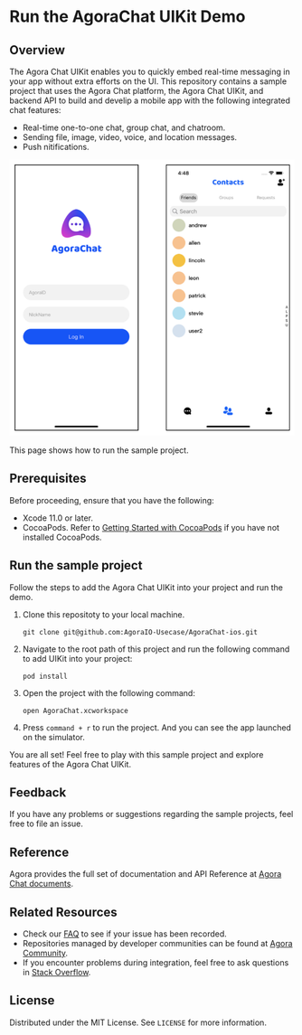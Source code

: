# Run the AgoraChat UIKit Demo

## Overview

The Agora Chat UIKit enables you to quickly embed real-time messaging in your app without extra efforts on the UI. This repository contains a sample project that uses the Agora Chat platform, the Agora Chat UIKit, and backend API to build and develip a mobile app with the following integrated chat features:

- Real-time one-to-one chat, group chat, and chatroom.
- Sending file, image, video, voice, and location messages.
- Push nitifications.

![](chat_uikit_app.png)

This page shows how to run the sample project.

## Prerequisites

Before proceeding, ensure that you have the following:

- Xcode 11.0 or later.
- CocoaPods. Refer to [Getting Started with CocoaPods](https://guides.cocoapods.org/using/getting-started.html#getting-started) if you have not installed CocoaPods.

## Run the sample project

Follow the steps to add the Agora Chat UIKit into your project and run the demo.

1. Clone this repositoty to your local machine.

   ```shell
   git clone git@github.com:AgoraIO-Usecase/AgoraChat-ios.git
   ```

2. Navigate to the root path of this project and run the following command to add UIKit into your project:

   ```shell
   pod install
   ```

3. Open the project with the following command:

   ```shell
   open AgoraChat.xcworkspace
   ```

4. Press `command + r` to run the project. And you can see the app launched on the simulator.

You are all set! Feel free to play with this sample project and explore features of the Agora Chat UIKit.

## Feedback

If you have any problems or suggestions regarding the sample projects, feel free to file an issue.

## Reference

Agora provides the full set of documentation and API Reference at [Agora Chat documents](https://docs.agora.io/en/agora-chat/agora_chat_get_started_ios?platform=iOS).

## Related Resources

- Check our [FAQ](https://docs.agora.io/en/faq) to see if your issue has been recorded.
- Repositories managed by developer communities can be found at [Agora Community](https://github.com/AgoraIO-Community).
- If you encounter problems during integration, feel free to ask questions in [Stack Overflow](https://stackoverflow.com/questions/tagged/agora.io).

## License

Distributed under the MIT License. See `LICENSE` for more information.


